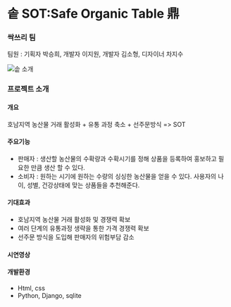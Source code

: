 # 솥 SOT:Safe Organic Table 鼎 

### 싹쓰리 팀
팀원 : 기획자 박승희, 개발자 이지원, 개발자 김소형, 디자이너 차지수

![솥 소개](https://user-images.githubusercontent.com/60220571/129964002-52efaa10-c914-43fb-b43b-f6882f8d123a.png)

### 프로젝트 소개
#### 개요
  호남지역 농산물 거래 활성화 + 유통 과정 축소 + 선주문방식 => SOT


#### 주요기능
* 판매자 : 생산할 농산물의 수확량과 수확시기를 정해 상품을 등록하여 홍보하고 필요한 만큼 생산 할 수 있다.
* 소비자 : 원하는 시기에 원하는 수량의 싱싱한 농산물을 얻을 수 있다. 사용자의 나이, 성별, 건강상태에 맞는 상품들을 추천해준다.

#### 기대효과
* 호남지역 농산물 거래 활성화 및 경쟁력 확보
* 여러 단계의 유통과정 생략을 통한 가격 경쟁력 확보
* 선주문 방식을 도입해 판매자의 위험부담 감소

#### 시연영상


#### 개발환경
* Html, css
* Python, Django, sqlite

